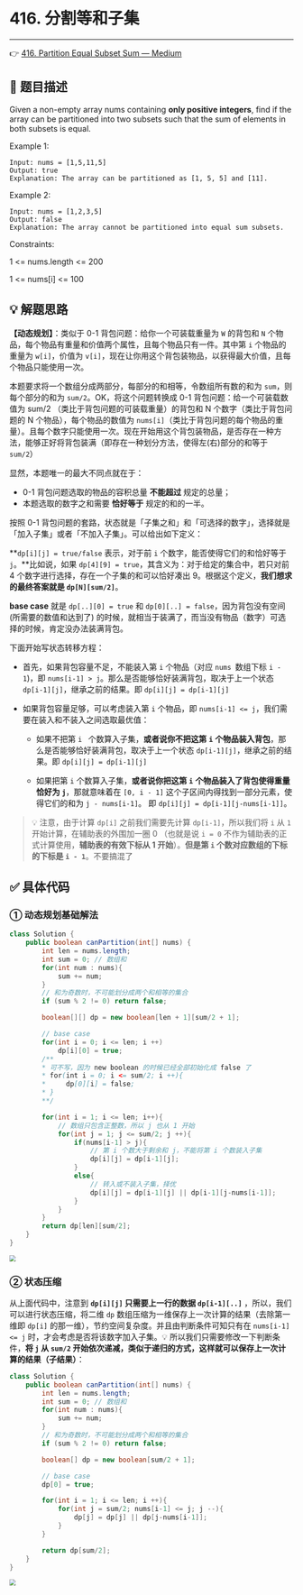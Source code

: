 # 416. 分割等和子集

---

👉 [416. Partition Equal Subset Sum — Medium](https://leetcode-cn.com/problems/partition-equal-subset-sum/)

## 📜 题目描述

Given a non-empty array nums containing **only positive integers**, find if the array can be partitioned into two subsets such that the sum of elements in both subsets is equal.

Example 1:

```
Input: nums = [1,5,11,5]
Output: true
Explanation: The array can be partitioned as [1, 5, 5] and [11].
```

Example 2:

```
Input: nums = [1,2,3,5]
Output: false
Explanation: The array cannot be partitioned into equal sum subsets.
```

Constraints:

1 <= nums.length <= 200

1 <= nums[i] <= 100

## 💡 解题思路

**【动态规划】**：类似于 0-1 背包问题：给你一个可装载重量为 `W` 的背包和 `N` 个物品，每个物品有重量和价值两个属性，且每个物品只有一件。其中第 `i` 个物品的重量为 `w[i]`，价值为 `v[i]`，现在让你用这个背包装物品，以获得最大价值，且每个物品只能使用一次。

本题要求将一个数组分成两部分，每部分的和相等，令数组所有数的和为 `sum`，则每个部分的和为 `sum/2`。OK，将这个问题转换成 0-1 背包问题：给一个可装载数值为 sum/2 （类比于背包问题的可装载重量）的背包和 N 个数字（类比于背包问题的 N 个物品），每个物品的数值为 `nums[i]`（类比于背包问题的每个物品的重量）。且每个数字只能使用一次。现在开始用这个背包装物品，是否存在一种方法，能够正好将背包装满（即存在一种划分方法，使得左(右)部分的和等于 `sum/2`）

显然，本题唯一的最大不同点就在于：

- 0-1 背包问题选取的物品的容积总量 **不能超过** 规定的总量；
- 本题选取的数字之和需要 **恰好等于** 规定的和的一半。

按照 0-1 背包问题的套路，状态就是「子集之和」和「可选择的数字」，选择就是「加入子集」或者「不加入子集」。可以给出如下定义：

**`dp[i][j] = true/false` 表示，对于前 `i` 个数字，能否使得它们的和恰好等于 `j`。**比如说，如果 `dp[4][9] = true`，其含义为：对于给定的集合中，若只对前 4 个数字进行选择，存在一个子集的和可以恰好凑出 9。根据这个定义，**我们想求的最终答案就是 `dp[N][sum/2]`**。

**base case** 就是 `dp[..][0] = true` 和 `dp[0][..] = false`，因为背包没有空间 (所需要的数值和达到了) 的时候，就相当于装满了，而当没有物品（数字）可选择的时候，肯定没办法装满背包。

下面开始写状态转移方程：

- 首先，如果背包容量不足，不能装入第 `i` 个物品（对应 `nums `数组下标 `i - 1`)，即 `nums[i-1] > j`。那么是否能够恰好装满背包，取决于上一个状态 `dp[i-1][j]`，继承之前的结果。即 `dp[i][j] = dp[i-1][j]`

- 如果背包容量足够，可以考虑装入第 `i` 个物品，即 `nums[i-1] <= j`，我们需要在装入和不装入之间选取最优值：

  - 如果不把第 `i ` 个数算入子集，**或者说你不把这第** **`i`** **个物品装入背包**，那么是否能够恰好装满背包，取决于上一个状态 `dp[i-1][j]`，继承之前的结果。即 `dp[i][j] = dp[i-1][j]`

  - 如果把第 `i` 个数算入子集，**或者说你把这第** **`i`** **个物品装入了背包使得重量恰好为 `j`**，那就意味着在 `[0, i - 1]` 这个子区间内得找到一部分元素，使得它们的和为 `j - nums[i-1]`。 即 `dp[i][j] = dp[i-1][j-nums[i-1]]`。

> 💡 注意，由于计算 `dp[i]` 之前我们需要先计算 `dp[i-1]`，所以我们将 `i` 从 `1` 开始计算，在辅助表的外围加一圈 0 （也就是说 `i = 0` 不作为辅助表的正式计算使用，**辅助表的有效下标从 1 开始**）。**但是第 `i` 个数对应数组的下标的下标是 `i - 1`**。不要搞混了

## ✅ 具体代码

### ① 动态规划基础解法

```java
class Solution {
    public boolean canPartition(int[] nums) {
        int len = nums.length;
        int sum = 0; // 数组和
        for(int num : nums){
            sum += num;
        }
        // 和为奇数时，不可能划分成两个和相等的集合
        if (sum % 2 != 0) return false;

        boolean[][] dp = new boolean[len + 1][sum/2 + 1];

        // base case
        for(int i = 0; i <= len; i ++)
            dp[i][0] = true;
        /**
        * 可不写，因为 new boolean 的时候已经全部初始化成 false 了
        * for(int i = 0; i <= sum/2; i ++){
        *     dp[0][i] = false;
        * }
        **/

        for(int i = 1; i <= len; i++){
            // 数组只包含正整数，所以 j 也从 1 开始
            for(int j = 1; j <= sum/2; j ++){
                if(nums[i-1] > j){
                    // 第 i 个数大于剩余和 j，不能将第 i 个数装入子集
                    dp[i][j] = dp[i-1][j];
                }
                else{
                    // 转入或不装入子集，择优
                    dp[i][j] = dp[i-1][j] || dp[i-1][j-nums[i-1]];
                }
            }
        }
        return dp[len][sum/2];
    }
}
```

<img src="https://gitee.com/veal98/images/raw/master/img/20201010215839.png" style="zoom:67%;" />

### ② 状态压缩

从上面代码中，注意到 **`dp[i][j]` 只需要上一行的数据 `dp[i-1][..]`** ，所以，我们可以进行状态压缩，将二维 `dp` 数组压缩为一维保存上一次计算的结果（去除第一维即 `dp[i]` 的那一维），节约空间复杂度。并且由判断条件可知只有在 `nums[i-1] <= j` 时，才会考虑是否将该数字加入子集。💡 所以我们只需要修改一下判断条件，**将 `j` 从 `sum/2` 开始依次递减，类似于递归的方式，这样就可以保存上一次计算的结果（子结果）**：

```java
class Solution {
    public boolean canPartition(int[] nums) {
        int len = nums.length;
        int sum = 0; // 数组和
        for(int num : nums){
            sum += num;
        }
        // 和为奇数时，不可能划分成两个和相等的集合
        if (sum % 2 != 0) return false;

        boolean[] dp = new boolean[sum/2 + 1];

        // base case
        dp[0] = true;

        for(int i = 1; i <= len; i ++){
            for(int j = sum/2; nums[i-1] <= j; j --){
                dp[j] = dp[j] || dp[j-nums[i-1]];
            }
        }

        return dp[sum/2];
    }
}
```

<img src="https://gitee.com/veal98/images/raw/master/img/20201010220438.png" style="zoom:67%;" />
